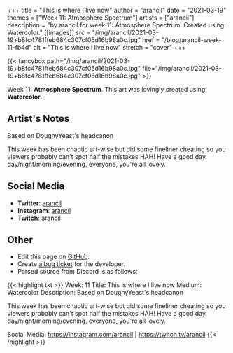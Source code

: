 +++
title =       "This is where I live now"
author =      "arancil"
date =        "2021-03-19"
themes =      ["Week 11: Atmosphere Spectrum"]
artists =     ["arancil"]
description = "by arancil for week 11: Atmosphere Spectrum. Created using: Watercolor."
[[images]]
              src = "/img/arancil/2021-03-19+b8fc4781ffeb684c307cf05d16b98a0c.jpg"
              href = "/blog/arancil-week-11-fb4d"
              alt = "This is where I live now"
              stretch = "cover"
+++


{{< fancybox path="/img/arancil/2021-03-19+b8fc4781ffeb684c307cf05d16b98a0c.jpg" file="/img/arancil/2021-03-19+b8fc4781ffeb684c307cf05d16b98a0c.jpg" >}}


Week 11: **Atmosphere Spectrum**. This art was lovingly created using: **Watercolor**.

## Artist's Notes

Based on DoughyYeast's headcanon

This week has been chaotic art-wise but did some fineliner cheating so you viewers probably can't spot half the mistakes HAH! 
Have a good day day/night/morning/evening, everyone, you're all lovely.

## Social Media

- **Twitter**: <a href='https://twitter.com/arancil' target='_blank'>arancil</a>
- **Instagram**: <a href='https://instagram.com/arancil' target='_blank'>arancil</a>
- **Twitch**: <a href='https://twitch.tv/arancil' target='_blank'>arancil</a>


## Other

- Edit this page on [GitHub](https://github.com/teaminkling/web-refresh/edit/main/blog/content/blog/arancil-week-11-fb4d.md).
- Create [a bug ticket](https://github.com/teaminkling/web-refresh/issues/new?assignees=&labels=bug&template=problem-report.md&title=) for the developer.
- Parsed source from Discord is as follows:

{{< highlight txt >}}
Week: 11
Title: This is where I live now
Medium: Watercolor
Description: Based on DoughyYeast's headcanon

This week has been chaotic art-wise but did some fineliner cheating so you viewers probably can't spot half the mistakes HAH! 
Have a good day day/night/morning/evening, everyone, you're all lovely.

Social Media: https://instagram.com/arancil | https://twitch.tv/arancil
{{< /highlight >}}